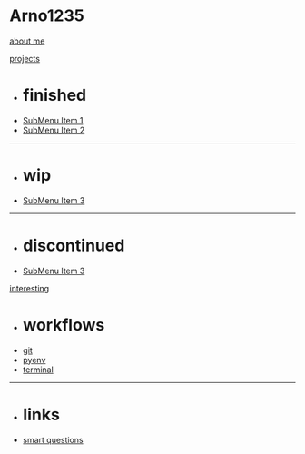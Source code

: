 # Arno1235

[about me](aboutme.md)

[projects]()

  * # finished
  * [SubMenu Item 1](subitem1.md)
  * [SubMenu Item 2](subitem2.md)
  - - - -
  * # wip
  * [SubMenu Item 3](subitem3.md)
  - - - -
  * # discontinued
  * [SubMenu Item 3](subitem3.md)

[interesting]()

  * # workflows
  * [git](interesting/workflows/git.md)
  * [pyenv](interesting/workflows/pyenv.md)
  * [terminal](interesting/workflows/terminal.md)
  - - - -
  * # links
  * [smart questions](http://www.catb.org/~esr/faqs/smart-questions.html)
